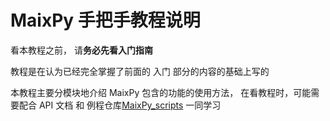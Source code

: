 MaixPy 手把手教程说明
=========

看本教程之前， 请**务必先看入门指南**

教程是在认为已经完全掌握了前面的 入门 部分的内容的基础上写的


本教程主要分模块地介绍 MaixPy 包含的功能的使用方法，
在看教程时，可能需要配合 API 文档 和 例程仓库[MaixPy_scripts](https://github.com/sipeed/maixpy_scripts) 一同学习





